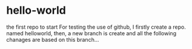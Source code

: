 # hello-world
the first repo to start
For testing the use of github, I firstly create a repo. named helloworld, then, a new branch is create and all the following chanages are based on this branch...
